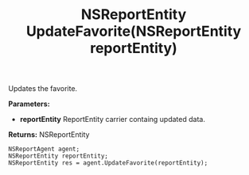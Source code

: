 ﻿---
uid: crmscript_ref_NSReportAgent_UpdateFavorite
title: NSReportEntity UpdateFavorite(NSReportEntity reportEntity)
intellisense: NSReportAgent.UpdateFavorite
keywords: NSReportAgent, UpdateFavorite
so.topic: reference
---

Updates the favorite.

**Parameters:**
 - **reportEntity** ReportEntity carrier containg updated data.

**Returns:** NSReportEntity

```crmscript
NSReportAgent agent;
NSReportEntity reportEntity;
NSReportEntity res = agent.UpdateFavorite(reportEntity);
```

